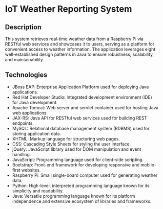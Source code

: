 # IoT Weather Reporting System

## Description

This system retrieves real-time weather data from a Raspberry Pi via RESTful web services and showcases it to users, serving as a platform for convenient access to weather information. The application leverages eight well-established design patterns in Java to ensure robustness, scalability, and maintainability.

## Technologies

- JBoss EAP: Enterprise Application Platform used for deploying Java applications.
- Red Hat Developer Studio: Integrated development environment (IDE) for Java development.
- Apache Tomcat: Web server and servlet container used for hosting Java web applications.
- JAX-RS: Java API for RESTful web services used for building REST endpoints.
- MySQL: Relational database management system (RDBMS) used for storing application data.
- XHTML: Markup language for structuring web pages.
- CSS: Cascading Style Sheets for styling the user interface.
- jQuery: JavaScript library used for DOM manipulation and event handling.
- JavaScript: Programming language used for client-side scripting.
- Bootstrap: Front-end framework for developing responsive and mobile-first websites.
- Raspberry Pi: Small single-board computer used for generating weather data.
- Python: High-level, interpreted programming language known for its simplicity and readability.
- Java: Versatile programming language known for its platform independence and extensive ecosystem of libraries and frameworks.
